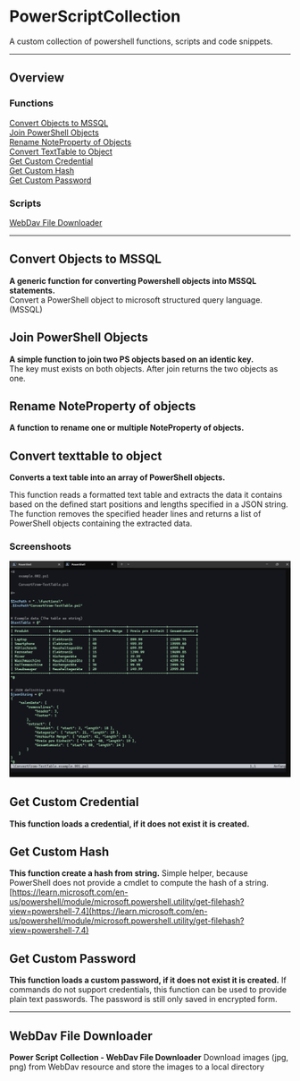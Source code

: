 # PowerScriptCollection 

A custom collection of powershell functions, scripts and code snippets.  

---

## Overview

### Functions

[Convert Objects to MSSQL](#convert-objects-to-mssql)  
[Join PowerShell Objects](#join-powershell-objects)  
[Rename NoteProperty of Objects](#rename-noteproperty-of-objects)  
[Convert TextTable to Object](#convert-texttable-to-object)  
[Get Custom Credential](#get-custom-credential)  
[Get Custom Hash](#get-custom-hash)  
[Get Custom Password](#get-custom-password)  

### Scripts

[WebDav File Downloader](#webdav-file-downloader)  

---

## Convert Objects to MSSQL

__A generic function for converting Powershell objects into MSSQL statements.__  
Convert a PowerShell object to microsoft structured query language. (MSSQL)



## Join PowerShell Objects

__A simple function to join two PS objects based on an identic key.__  
The key must exists on both objects. After join returns the two objects as one.



## Rename NoteProperty of objects

__A function to rename one or multiple NoteProperty of objects.__



## Convert texttable to object

__Converts a text table into an array of PowerShell objects.__  

This function reads a formatted text table and extracts the data it contains
based on the defined start positions and lengths specified in a JSON string.
The function removes the specified header lines and returns a list of
PowerShell objects containing the extracted data.

### Screenshoots
![ConvertFrom-TextTable.001.jpg](images/ConvertFrom-TextTable.001.jpg)



## Get Custom Credential

__This function loads a credential, if it does not exist it is created.__



## Get Custom Hash

__This function create a hash from string.__
Simple helper, because PowerShell does not provide a cmdlet to compute the hash of a string.
[https://learn.microsoft.com/en-us/powershell/module/microsoft.powershell.utility/get-filehash?view=powershell-7.4](https://learn.microsoft.com/en-us/powershell/module/microsoft.powershell.utility/get-filehash?view=powershell-7.4)


## Get Custom Password

__This function loads a custom password, if it does not exist it is created.__
If commands do not support credentials, this function can be used to provide plain text passwords. 
The password is still only saved in encrypted form.

---

## WebDav File Downloader

__Power Script Collection - WebDav File Downloader__
Download images (jpg, png) from WebDav resource and store the images to a local directory